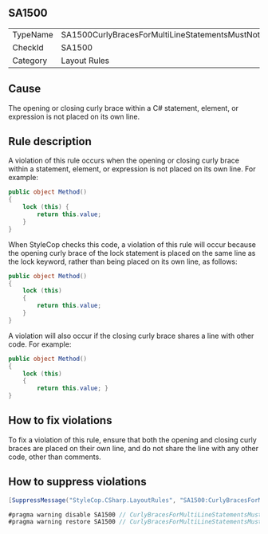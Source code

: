 ﻿## SA1500

<table>
<tr>
  <td>TypeName</td>
  <td>SA1500CurlyBracesForMultiLineStatementsMustNotShareLine</td>
</tr>
<tr>
  <td>CheckId</td>
  <td>SA1500</td>
</tr>
<tr>
  <td>Category</td>
  <td>Layout Rules</td>
</tr>
</table>

## Cause

The opening or closing curly brace within a C# statement, element, or expression is not placed on its own line.

## Rule description

A violation of this rule occurs when the opening or closing curly brace within a statement, element, or expression is not placed on its own line. For example:

```csharp
public object Method()
{
    lock (this) {
        return this.value;
    }
}
```

When StyleCop checks this code, a violation of this rule will occur because the opening curly brace of the lock statement is placed on the same line as the lock keyword, rather than being placed on its own line, as follows:

```csharp
public object Method()
{
    lock (this) 
    {
        return this.value;
    }
}
```

A violation will also occur if the closing curly brace shares a line with other code. For example:

```csharp
public object Method()
{
    lock (this) 
    {
        return this.value; }
}
```

## How to fix violations

To fix a violation of this rule, ensure that both the opening and closing curly braces are placed on their own line, and do not share the line with any other code, other than comments.

## How to suppress violations

```csharp
[SuppressMessage("StyleCop.CSharp.LayoutRules", "SA1500:CurlyBracesForMultiLineStatementsMustNotShareLine", Justification = "Reviewed.")]
```

```csharp
#pragma warning disable SA1500 // CurlyBracesForMultiLineStatementsMustNotShareLine
#pragma warning restore SA1500 // CurlyBracesForMultiLineStatementsMustNotShareLine
```
